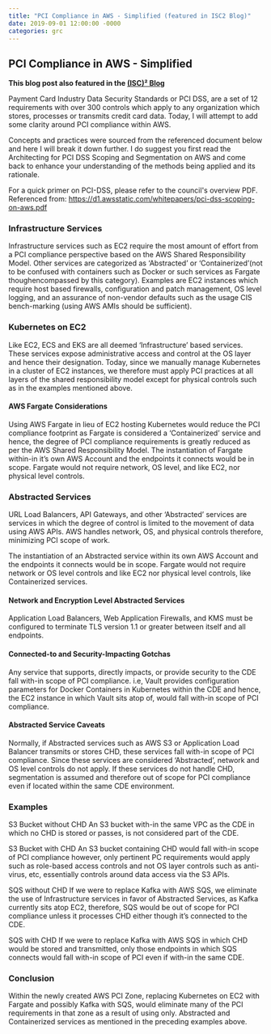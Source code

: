 ```yaml
---
title: "PCI Compliance in AWS - Simplified (featured in ISC2 Blog)"
date: 2019-09-01 12:00:00 -0000
categories: grc
---
```


## PCI Compliance in AWS - Simplified

**This blog post also featured in the [(ISC)² Blog](https://blog.isc2.org/isc2_blog/2019/10/pci-compliance-in-aws-simplified.html)**

Payment Card Industry Data Security Standards or PCI DSS, are a set of 12 requirements with over 300 controls which apply to any organization which stores, processes or transmits credit card data. Today, I will attempt to add some clarity around PCI compliance within AWS.

Concepts and practices were sourced from the referenced document below and here I will break it down further. I do suggest you first read the Architecting for PCI DSS Scoping and Segmentation on AWS and come back to enhance your understanding of the methods being applied and its rationale.

For a quick primer on PCI-DSS, please refer to the council's overview PDF.
Referenced from: https://d1.awsstatic.com/whitepapers/pci-dss-scoping-on-aws.pdf


### Infrastructure Services

Infrastructure services such as EC2 require the most amount of effort from a PCI compliance
perspective based on the AWS Shared Responsibility Model.
Other services are categorized as ‘Abstracted’ or ‘Containerized’(not to be confused with containers such as Docker or such services as Fargate thoughencompassed by this category).
Examples are EC2 instances which require host based firewalls, configuration and patch management, OS level logging, and an assurance of non-vendor defaults such as the usage CIS bench-marking (using AWS AMIs should be sufficient).

### Kubernetes on EC2

Like EC2, ECS and EKS are all deemed ‘Infrastructure’ based services. These services expose administrative access and control at the OS layer and hence their designation. Today, since we manually manage Kubernetes in a cluster of EC2 instances, we therefore must apply PCI practices at all layers of the shared responsibility model except for physical controls such as in the examples mentioned above.

#### AWS Fargate Considerations

Using AWS Fargate in lieu of EC2 hosting Kubernetes would reduce the PCI compliance footprint as Fargate is considered a ‘Containerized’ service and hence, the degree of PCI compliance requirements is greatly reduced as per the AWS Shared Responsibility Model.
The instantiation of Fargate within-in it’s own AWS Account and the endpoints it connects would be in scope. Fargate would not require network, OS level, and like EC2, nor physical level controls.

### Abstracted Services

URL Load Balancers, API Gateways, and other ‘Abstracted’ services are services in which the degree of control is limited to the movement of data using AWS APIs. AWS handles network, OS, and physical controls therefore, minimizing PCI scope of work.

The instantiation of an Abstracted service within its own AWS Account and the endpoints it
connects would be in scope. Fargate would not require network or OS level controls and like EC2 nor physical level controls, like Containerized services.

#### Network and Encryption Level Abstracted Services

Application Load Balancers, Web Application Firewalls, and KMS must be configured to terminate TLS version 1.1 or greater between itself and all endpoints.

#### Connected-to and Security-Impacting Gotchas
Any service that supports, directly impacts, or provide security to the CDE fall with-in scope of PCI compliance.
i.e, Vault provides configuration parameters for Docker Containers in Kubernetes within the CDE and hence, the EC2 instance in which Vault sits atop of, would fall with-in scope of PCI compliance.

#### Abstracted Service Caveats

Normally, if Abstracted services such as AWS S3 or Application Load Balancer transmits or stores CHD, these services fall with-in scope of PCI compliance. Since these services are considered ‘Abstracted’, network and OS level controls do not apply. If these services do not handle CHD, segmentation is assumed and therefore out of scope for PCI compliance even if located within the same CDE environment.


### Examples

S3 Bucket without CHD
An S3 bucket with-in the same VPC as the CDE in which no CHD is stored or passes, is not considered part of the CDE.

S3 Bucket with CHD
An S3 bucket containing CHD would fall with-in scope of PCI compliance however, only pertinent PC requirements would apply such as role-based access controls and not OS layer controls such as anti-virus, etc, essentially controls around data access via the S3 APIs.

SQS without CHD
If we were to replace Kafka with AWS SQS, we eliminate the use of Infrastructure services in favor of Abstracted Services, as Kafka currently sits atop EC2, therefore, SQS would be out of scope for PCI compliance unless it processes CHD either though it’s connected to the CDE.

SQS with CHD
If we were to replace Kafka with AWS SQS in which CHD would be stored and transmitted, only those endpoints in which SQS connects would fall with-in scope of PCI even if with-in the same CDE.

### Conclusion
Within the newly created AWS PCI Zone, replacing Kubernetes on EC2 with Fargate and possibly Kafka with SQS, would eliminate many of the PCI requirements in that zone as a result of using only. Abstracted and Containerized services as mentioned in the preceding examples above.
